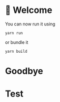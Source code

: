 # 🚀 Welcome

You can now run it using

```
yarn run
```

or bundle it

```
yarn build
```

# Goodbye

# Test
